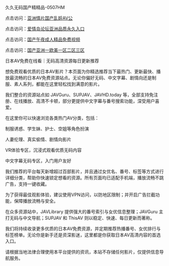 久久无码国产精精品-0507HM

点击访问：<a href="https://rtj-3zo.pages.dev/">亚洲情片国产乱婬AV公</a>

点击访问：<a href="https://bered.pages.dev/">爱情岛论坛亚洲品质永久入口</a>

点击访问：<a href="https://fdhf-454.pages.dev/">国产午夜成人精品免费视频</a>

点击访问：<a href="https://gfd-5xg.pages.dev/">国产亚洲一欧美一区二区三区</a>

日本AV免费在线看｜无码高清资源每日更新推荐

想免费观看优质的日本AV影片？本页面为你精选推荐当下最热门、更新最快、播放最流畅的日本AV免费资源站点。无论你偏好无码、中文字幕、剧情向还是制服、素人系列，都能在这里轻松找到满意的影片。

我们整合的资源站点如 JAVGuru、SUPJAV、JAVHD.today 等，全部支持免注册、在线播放、高清不卡顿，部分更提供中文字幕与番号搜索功能，深受用户喜爱。

在这里你可以快速浏览各类热门AV分类，包括：

制服诱惑、学生妹、护士、空姐等角色扮演

人妻伦理、真实偷情、剧情向影片

VR体验专区，沉浸式观看优质无码内容

中文字幕无码专区，入门用户友好

我们推荐的平台每天新增超过百部影片，并且通过女优名、番号、标签等方式进行详细分类，帮助你快速锁定想看的资源。所有页面均已适配手机端，播放流畅不跳广告，支持一键收藏。

为了获得最佳观影体验，建议使用VPN访问，以防地区限制；并开启广告拦截功能，保障播放流畅与安全。

在众多资源站中，JAVLibrary 提供强大的番号索引与女优信息整理；JAVGuru 主打无码与中文导航；SUPJAV 和 ThisAV 则以稳定、快速、每日更新而著称。

我们将持续收录更多优质的日本AV免费资源，并定期推荐热播番号、女优排行与标签榜单。无论你是新手还是资深影迷，这里都是你获取日本AV高清内容的首选入口。

请根据当地法律合理使用本平台提供的资讯，本站不存储任何影片，仅提供信息导航服务。


<span style="display:none;">[Canonical link](https://github.com/kong145/224241 ）</span>
